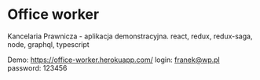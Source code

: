 # Office worker

Kancelaria Prawnicza - aplikacja demonstracyjna.
react, redux, redux-saga, node, graphql, typescript

Demo: https://office-worker.herokuapp.com/
login: franek@wp.pl 
password: 123456
